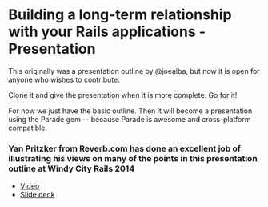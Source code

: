 Building a long-term relationship with your Rails applications - Presentation
=============================================================================

This originally was a presentation outline by @joealba, but now it is open for anyone who wishes to contribute.

Clone it and give the presentation when it is more complete.  Go for it!

For now we just have the basic outline.  Then it will become a presentation using the Parade gem -- because Parade is awesome and cross-platform compatible.

### Yan Pritzker from Reverb.com has done an excellent job of illustrating his views on many of the points in this presentation outline at Windy City Rails 2014
- [Video](http://product.reverb.com/2014/11/04/domain-driven-rails-at-windy-city-rails-2014/)
- [Slide deck](https://speakerdeck.com/skwp/domain-driven-rails)
